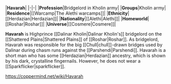 |**Havarah**|
|-|-|
|**Profession**|Bridgelord in Kholin army|
|**Groups**|Kholin army|
|**Residence**|[[Warcamp\|The Alethi warcamps]]|
|**Ethnicity**|[[Herdazian\|Herdazian]]|
|**Nationality**|[[Alethi\|Alethi]]|
|**Homeworld**|[[Roshar\|Roshar]]|
|**Universe**|[[Cosmere\|Cosmere]]|

**Havarah** is Highprince [[Dalinar Kholin\|Dalinar Kholin's]] bridgelord on the [[Shattered Plains\|Shattered Plains]] of [[Roshar\|Roshar]].
As bridgelord, Havarah was responsible for the big [[Chull\|chull]]-drawn bridges used by Dalinar during chasm runs against the [[Parshendi\|Parshendi]].
Havarah is a short man who has some [[Herdazian\|Herdazian]] ancestry, which is shown by his dark, crystalline fingernails. However, he does not wear a [[Sparkflicker\|sparkflicker]].



https://coppermind.net/wiki/Havarah